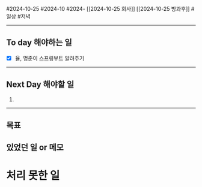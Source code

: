 #2024-10-25 #2024-10 #2024- [[2024-10-25 회사]] [[2024-10-25 방과후]]
#일상 #저녁

---
## To day 해야하는 일
- [x] 율, 명준이 스프링부트 알려주기 

---
## Next Day 해야할 일
1. 

---

## 목표 


## 있었던 일  or 메모


# 처리 못한 일